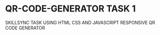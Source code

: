 # QR-CODE-GENERATOR TASK 1
SKILLSYNC TASK 
USING HTML CSS AND JAVASCRIPT
RESPONSIVE QR CODE GENERATOR
